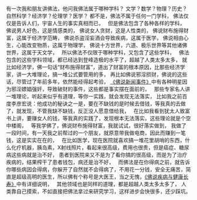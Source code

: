 有一次我和朋友讲佛法，他问我佛法属于哪种学科？
文学？数学？物理？历史？自然科学？经济学？伦理学？医学？
都不是，佛法不属于任何一门学科，
佛法仅仅是告诉人们，宇宙人生的事实真相而已，
&nbsp;
但是佛法包含了各种各样的学科，
佛说男人好色，这是情感类的，
佛说女人贪财，这是人性类的，
佛说财布施得财富，这属于经济学范畴，
佛说杀盗淫妄酒会导致疾病，这属于医学，
佛说相由心生，心能改变物质，这属于物理学，
佛说十方世界，六道、极乐世界等其他诸佛世界，这属于天文学，
&nbsp;
所以佛法不仅限于哪种学科，又包含了这些学科，
&nbsp;
佛法包含的这些学科领域，都已经达到登峰造极的水平了，超越了人类太多太多，
就比如经济学，佛一句话“财布施得财富”，道出了财富的根本原因，比那些经济学家，讲一大堆理论，搞一堆公式要管用的多，
再比如佛说邪淫损财，佛说的这些话，尽管过了年前多年，依然能经得起考验，
[《佛说新闻事件》](https://www.kancloud.cn/luojiangtao/foshuoxinwen)中有各种明星因为邪淫嫖娼强奸，导致破财的事件，这些都是事实摆在面前的，
&nbsp;
那些专家名人讲一堆理论，听起来似乎有道理，等你一实践，就会发现无法落实，
比如我之前百度李彦宏说：他成功的秘诀之一是，要在不缺钱的是时候去借钱，等我真的去做了，就发现，不管我缺不缺钱，反正没人愿意借给我，
&nbsp;
在比如我看到犹太人致富书上讲，要赚女人的钱，等我真的实践了，发现根本无法落实，这些理论就是个空中楼阁，
&nbsp;
等我学佛了，佛说财布施得财富，我就试试，很好落实做到，
我做了一段时间，有一天我之前帮过的一个朋友，就原意带我做电商，因此而赚到一笔钱，这是实实在在的，
&nbsp;
在比如医学，现在医院就喜欢搞一堆花里胡哨的东西，什么化疗机器，胰岛素，X射线照片，看起来很高级，费用也很贵，但是癌症、糖尿病这些病就是治不好，
患者到医院来又不是为了看你搞的很高级，而是为了治疗疾病的，结果榨干了患者钱包，病还是治不好，
&nbsp;
而佛法是在你得病之前，就告诉你哪些病因会得病，你躲开了自然就不会得病了，不用花一分钱，安全无痛苦，简直是超级高明的医生，所以佛有个称号是大医王，当之无愧，[《佛说疾病与健康长寿》](https://www.kancloud.cn/luojiangtao/foshuojiankang)中有详细说明，
&nbsp;
其他领域也是同样的道理，都是超越人类太多太多了，
人类靠自己摸索，不如直接把佛法拿过来研究学习，这样进步会快很多，还少踩坑。


